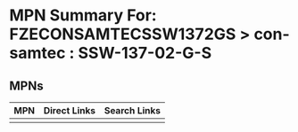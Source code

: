 



# MPN Summary For: FZECONSAMTECSSW1372GS > con-samtec : SSW-137-02-G-S

## MPNs
  

|MPN|Direct Links|Search Links|
| :--- | :--- | :--- |
||||

